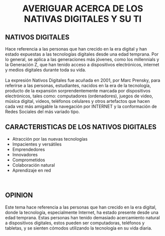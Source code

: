 <!-- <h1>TIPOS DE DATOS EN JAVASCRIPT</h1>

<p>
JavaScript es un lenguaje de programación que admite varios tipos de datos. Estos tipos de datos se dividen en dos categorías: primitivos y objetos. A continuación, se presentan los principales tipos de datos en JavaScript
</p>
<h2>Numbers</h2>
<p>
Representa números, ya sea enteros o decimales.
</p>
<p>
let edad = 30;
<br>
let pi = 3.1416;
</p>

<h2>String</h2>
<p>
Representa cadenas de caracteres, como texto.
<br>
<br>
let nombre = "Juan";
<br>
let mensaje = "¡Hola, bienvenido!";
</p>
<h2>Boolean</h2>
<p>
Representa valores verdaderos o falsos.
<br>
<br>
let esMayorDeEdad = true;
<br>
let esEstudiante = false;
</p>
<h2>Null</h2>
<p>
Representa la ausencia intencionada de un valor.
<br>
<br>
let valorNulo = null;
</p> -->


<h1>AVERIGUAR ACERCA DE LOS NATIVAS DIGITALES Y SU TI</h1> <style>
    h1{
        text-align: center;
    }
</style>

<h2>NATIVOS DIGITALES</h2>

<p>
Hace referencia a las personas que han crecido en la era digital y han estado expuestas a las tecnologías digitales desde una edad temprana. Por lo general, se aplica a las generaciones más jóvenes, como los millennials y la Generación Z, que han tenido acceso a dispositivos electrónicos, internet y medios digitales durante toda su vida.
<br>
<br>
La expresión Nativos Digitales fue acuñada en 2001, por Marc Prensky, para referirse a las personas, estudiantes, nacidos en la era de la tecnología, producto de la expansión sorprendentemente marcada por dispositivos electrónicos, tales como: computadores (ordenadores), juegos de video, música digital, videos, teléfonos celulares y otros artefactos que hacen cada vez más amigable la navegación por INTERNET y la conformación de Redes Sociales del más variado tipo.
</p>

<h2>CARACTERISTICAS DE LOS NATIVOS DIGITALES</h2>
<ul>
    <li>Atracción por las nuevas tecnologías</li>
    <li>Impacientes y versátiles</li>
    <li>Emprendedores</li>
    <li>Innovadores</li>
    <li>Comprometidos</li>
    <li>Colaboración natural</li>
    <li>Aprendizaje en red</li>
</ul>


<br>
<h2>OPINION</h2>
<p>
Este tema hace referencia a las personas que han crecido en la era digital, donde la tecnología, especialmente Internet, ha estado presente desde una edad temprana. Estas personas han tenido demasiado acercamiento natural a dispositivos digitales, estos pueden ser computadoras, teléfonos y tabletas, y se sienten cómodos utilizando la tecnología en su vida diaria.
</p>